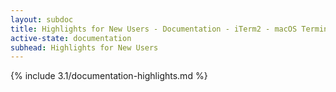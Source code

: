 ```yaml
---
layout: subdoc
title: Highlights for New Users - Documentation - iTerm2 - macOS Terminal Replacement
active-state: documentation
subhead: Highlights for New Users
---
```

{% include 3.1/documentation-highlights.md %}
